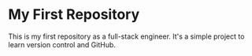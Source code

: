 # My First Repository

This is my first repository as a full-stack engineer. It's a simple project to learn version control and GitHub.
